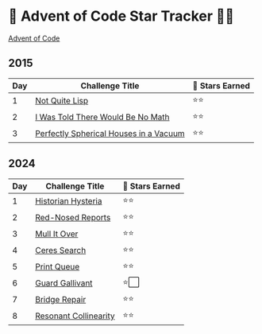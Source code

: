 # 🌟 Advent of Code Star Tracker 🎄✨

[Advent of Code](https://adventofcode.com/)

## 2015
| Day  | Challenge Title           | 🌟 Stars Earned |
|------|----------------------------|-----------------|
| 1    | [Not Quite Lisp](#)          | ⭐⭐              |
| 2    | [I Was Told There Would Be No Math](#)          | ⭐⭐              |
| 3    | [Perfectly Spherical Houses in a Vacuum](#)          | ⭐⭐              |

## 2024
| Day  | Challenge Title           | 🌟 Stars Earned |
|------|----------------------------|-----------------|
| 1    | [Historian Hysteria](#)          | ⭐⭐              |
| 2    | [Red-Nosed Reports](#)                | ⭐⭐              |
| 3    | [Mull It Over](#)    | ⭐⭐              |
| 4    | [Ceres Search](#)          | ⭐⭐              |
| 5    | [Print Queue](#) | ⭐⭐              |
| 6    | [Guard Gallivant](#)          | ⭐⬜              |
| 7    | [Bridge Repair](#)| ⭐⭐             |
| 8    | [Resonant Collinearity](#)| ⭐⭐            |